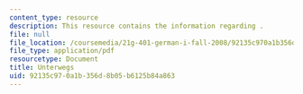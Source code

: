 ```yaml
---
content_type: resource
description: This resource contains the information regarding .
file: null
file_location: /coursemedia/21g-401-german-i-fall-2008/92135c970a1b356d8b05b6125b84a863_MIT21G_401F08_unter.pdf
file_type: application/pdf
resourcetype: Document
title: Unterwegs
uid: 92135c97-0a1b-356d-8b05-b6125b84a863
---
```

